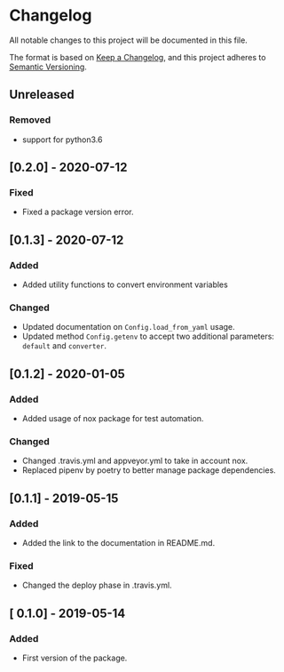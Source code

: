 # Changelog
All notable changes to this project will be documented in this file.

The format is based on [Keep a Changelog](https://keepachangelog.com/en/1.0.0/),
and this project adheres to [Semantic Versioning](https://semver.org/spec/v2.0.0.html).

## Unreleased

### Removed

- support for python3.6

## [0.2.0] - 2020-07-12

### Fixed

- Fixed a package version error.

## [0.1.3] - 2020-07-12

### Added

- Added utility functions to convert environment variables

### Changed

- Updated documentation on `Config.load_from_yaml` usage.
- Updated method `Config.getenv` to accept two additional parameters: `default` and `converter`.


## [0.1.2] - 2020-01-05

### Added

- Added usage of nox package for test automation.

### Changed

- Changed .travis.yml and appveyor.yml to take in account nox.
- Replaced pipenv by poetry to better manage package dependencies.

## [0.1.1] - 2019-05-15

### Added

- Added the link to the documentation in README.md.

### Fixed

- Changed the deploy phase in .travis.yml.

## [ 0.1.0] - 2019-05-14

### Added

- First version of the package.
